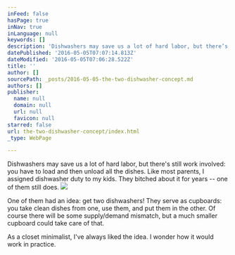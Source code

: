 ```yaml
---
inFeed: false
hasPage: true
inNav: true
inLanguage: null
keywords: []
description: 'Dishwashers may save us a lot of hard labor, but there’s still work involved: you have to load and then unload all the dishes. Like most parents, I assigned dishwasher duty to my kids. They bitched about it for years – one of them still does.'
datePublished: '2016-05-05T07:07:14.813Z'
dateModified: '2016-05-05T07:06:28.522Z'
title: ''
author: []
sourcePath: _posts/2016-05-05-the-two-dishwasher-concept.md
authors: []
publisher:
  name: null
  domain: null
  url: null
  favicon: null
starred: false
url: the-two-dishwasher-concept/index.html
_type: WebPage

---
```

Dishwashers may save us a lot of hard labor, but there's still work involved: you have to load and then unload all the dishes. Like most parents, I assigned dishwasher duty to my kids. They bitched about it for years -- one of them still does.
![](https://the-grid-user-content.s3-us-west-2.amazonaws.com/5b07fda1-690a-4629-9bd3-b2b6f9bbaa49.jpg)

One of them had an idea: get two dishwashers! They serve as cupboards: you take clean dishes from one, use them, and put them in the other. Of course there will be some supply/demand mismatch, but a much smaller cupboard could take care of that.

As a closet minimalist, I've always liked the idea. I wonder how it would work in practice.